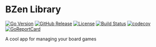 # BZen Library
[![Go Version](https://img.shields.io/github/go-mod/go-version/KevinAnthony/bzen)](https://github.com/KevinAnthony/)
[![GitHub Release](https://img.shields.io/github/v/release/KevinAnthony/bzen.svg)](https://github.com/KevinAnthony/bzen/releases)
[![License](https://img.shields.io/github/license/KevinAnthony/bzen)](https://opensource.org/licenses/MIT)
[![Build Status](https://app.travis-ci.com/KevinAnthony/BZen.svg?branch=main)](https://app.travis-ci.com/KevinAnthony/BZen)
[![codecov](https://codecov.io/gh/KevinAnthony/bzen/branch/master/graph/badge.svg)](https://codecov.io/gh/KevinAnthony/bzen)
[![GoReportCard](https://goreportcard.com/badge/KevinAnthony/bzen)](https://goreportcard.com/report/github.com/KevinAnthony/bzen)

A cool app for managing your board games
